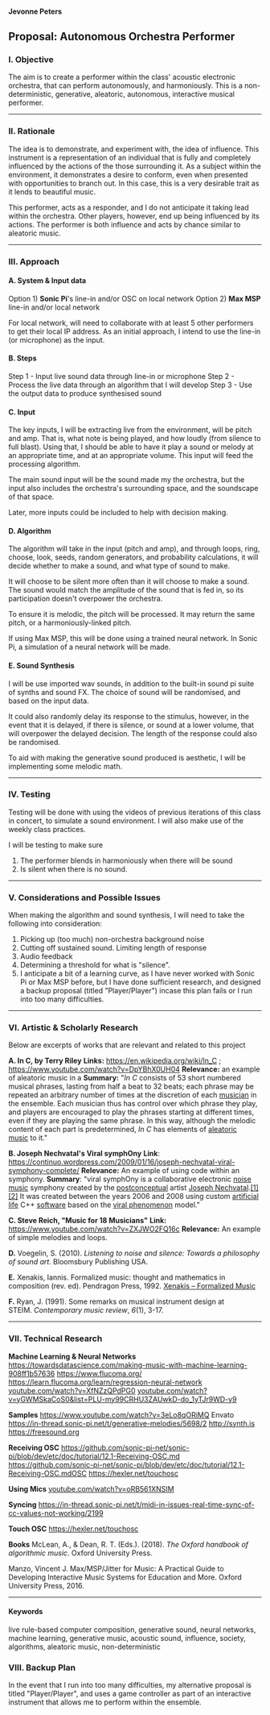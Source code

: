 #### Jevonne Peters 

## Proposal: Autonomous Orchestra Performer

### I. Objective
The aim is to create a performer within the class' acoustic electronic orchestra, that can perform autonomously, and harmoniously. This is a non-deterministic, generative, aleatoric, autonomous, interactive musical performer. 

---

### II. Rationale
The idea is to demonstrate, and experiment with, the idea of influence. This instrument is a representation of an individual that is fully and completely influenced by the actions of the those surrounding it. As a subject within the environment, it demonstrates a desire to conform, even when presented with opportunities to branch out. In this case, this is a very desirable trait as it lends to beautiful music.

This performer, acts as a responder, and I do not anticipate it taking lead within the orchestra. Other players, however, end up being influenced by its actions. The performer is both influence and acts by chance similar to aleatoric music.

---

### III. Approach
#### A. System & Input data
Option 1) **Sonic Pi**'s line-in and/or OSC on local network
Option 2) **Max MSP** line-in and/or local network

For local network, will need to collaborate with at least 5 other performers to get their local IP address. As an initial approach, I intend to use the line-in (or microphone) as the input.

#### B. Steps
Step 1 - Input live sound data through line-in or microphone
Step 2 - Process the live data through an algorithm that I will develop
Step 3 - Use the output data to produce synthesised sound

#### C. Input 
The key inputs, I will be extracting live from the environment, will be pitch and amp. That is, what note is being played, and how loudly (from silence to full blast). Using that, I should be able to have it play a sound or melody at an appropriate time, and at an appropriate volume. This input will feed the processing algorithm.

The main sound input will be the sound made my the orchestra, but the input also includes the orchestra's surrounding space, and the soundscape of that space.

Later, more inputs could be included to help with decision making. 

#### D. Algorithm
The algorithm will take in the input (pitch and amp), and through loops, ring, choose, look, seeds, random generators, and probability calculations, it will decide whether to make a sound, and what type of sound to make.

It will choose to be silent more often than it will choose to make a sound. The sound would match the amplitude of the sound that is fed in, so its participation doesn't overpower the orchestra.

To ensure it is melodic, the pitch will be processed. It may return the same pitch, or a harmoniously-linked pitch. 

If using Max MSP, this will be done using a trained neural network. In Sonic Pi, a simulation of a neural network will be made. 

#### E. Sound Synthesis
I will be use imported wav sounds, in addition to the built-in sound pi suite of synths and sound FX. The choice of sound will be randomised, and based on the input data.

It could also randomly delay its response to the stimulus, however, in the event that it is delayed, if there is silence, or sound at a lower volume, that will overpower the delayed decision. The length of the response could also be randomised.
 
To aid with making the generative sound produced is aesthetic, I will be implementing some melodic math.

---
 
### IV. Testing 
Testing will be done with using the videos of previous iterations of this class in concert, to simulate a sound environment. I will also make use of the weekly class practices. 

I will be testing to make sure 
1. The performer blends in harmoniously when there will be sound
2. Is silent when there is no sound. 

---

### V. Considerations and Possible Issues

When making the algorithm and sound synthesis, I will need to take the following into consideration:
1. Picking up (too much) non-orchestra background noise
2. Cutting off sustained sound. Limiting length of response
3. Audio feedback
4. Determining a threshold for what is "silence".
5. I anticipate a bit of a learning curve, as I have never worked with Sonic Pi or Max MSP before, but I have done sufficient research, and designed a backup proposal (titled "Player/Player") incase this plan fails or I run into too many difficulties. 

---

### VI. Artistic & Scholarly Research
Below are excerpts of works that are relevant and related to this project

**A. In C, by Terry Riley** 
**Links:** https://en.wikipedia.org/wiki/In_C ; https://www.youtube.com/watch?v=DpYBhX0UH04
**Relevance:** an example of aleatoric music in a 
**Summary:** "_In C_ consists of 53 short numbered musical phrases, lasting from half a beat to 32 beats; each phrase may be repeated an arbitrary number of times at the discretion of each [musician](https://en.wikipedia.org/wiki/Musician "Musician") in the ensemble. Each musician thus has control over which phrase they play, and players are encouraged to play the phrases starting at different times, even if they are playing the same phrase. In this way, although the melodic content of each part is predetermined, _In C_ has elements of [aleatoric music](https://en.wikipedia.org/wiki/Aleatoric_music "Aleatoric music") to it."



**B. Joseph Nechvatal's Viral symphOny**
**Link**: https://continuo.wordpress.com/2009/01/16/joseph-nechvatal-viral-symphony-complete/
**Relevance:** An example of using code within an symphony.
**Summary**: "viral symphOny is a collaborative electronic [noise music](https://en.wikipedia.org/wiki/Noise_music "Noise music") symphony created by the [postconceptual](https://en.wikipedia.org/wiki/Postconceptual "Postconceptual") artist [Joseph Nechvatal](https://en.wikipedia.org/wiki/Joseph_Nechvatal "Joseph Nechvatal").[[1]](https://en.wikipedia.org/wiki/Viral_symphOny#cite_note-1)[[2]](https://en.wikipedia.org/wiki/Viral_symphOny#cite_note-2) It was created between the years 2006 and 2008 using custom [artificial life](https://en.wikipedia.org/wiki/Artificial_life "Artificial life") C++ [software](https://en.wikipedia.org/wiki/Software "Software") based on the [viral phenomenon](https://en.wikipedia.org/wiki/Viral_phenomenon "Viral phenomenon") model."



**C. Steve Reich, "Music for 18 Musicians"**
**Link:** https://www.youtube.com/watch?v=ZXJWO2FQ16c
**Relevance:** An example of simple melodies and loops. 


**D.** Voegelin, S. (2010). _Listening to noise and silence: Towards a philosophy of sound art_. Bloomsbury Publishing USA.

**E.** Xenakis, Iannis. Formalized music: thought and mathematics in composition (rev. ed). Pendragon Press, 1992. [​](http://dispersionlab.org/14-LMJ_a_00965_van%20Nort-web.pdf)[Xenakis – Formalized Music  
](https://monoskop.org/images/7/74/Xenakis_Iannis_Formalized_Music_Thought_and_Mathematics_in_Composition.pdf)

**F.** Ryan, J. (1991). Some remarks on musical instrument design at STEIM. _Contemporary music review_, _6_(1), 3-17.


---

### VII. Technical Research

**Machine Learning & Neural Networks**
https://towardsdatascience.com/making-music-with-machine-learning-908ff1b57636
https://www.flucoma.org/
https://learn.flucoma.org/learn/regression-neural-network
[youtube.com/watch?v=XfNZzQPdPG0](youtube.com/watch?v=XfNZzQPdPG0)
[youtube.com/watch?v=yGWMSkaCoS0&list=PLU-my99CRHU3ZAUwkD-do_1yTJr9WD-y9](youtube.com/watch?v=yGWMSkaCoS0&list=PLU-my99CRHU3ZAUwkD-do_1yTJr9WD-y9)

**Samples**
https://www.youtube.com/watch?v=3eLo8qORiMQ
Envato
https://in-thread.sonic-pi.net/t/generative-melodies/5698/2
http://synth.is
https://freesound.org

**Receiving OSC**
https://github.com/sonic-pi-net/sonic-pi/blob/dev/etc/doc/tutorial/12.1-Receiving-OSC.md
https://github.com/sonic-pi-net/sonic-pi/blob/dev/etc/doc/tutorial/12.1-Receiving-OSC.mdOSC 
https://hexler.net/touchosc

**Using Mics**
[youtube.com/watch?v=oRB561XNSIM](youtube.com/watch?v=oRB561XNSIM)

**Syncing**
https://in-thread.sonic-pi.net/t/midi-in-issues-real-time-sync-of-cc-values-not-working/2199

**Touch OSC**
https://hexler.net/touchosc

**Books**
McLean, A., & Dean, R. T. (Eds.). (2018). _The Oxford handbook of algorithmic music_. Oxford University Press.

Manzo, Vincent J. Max/MSP/Jitter for Music: A Practical Guide to Developing Interactive Music Systems for Education and More. Oxford University Press, 2016.

---

#### Keywords
live rule-based computer composition, generative sound, neural networks, machine learning, generative music, acoustic sound, influence, society, algorithms, aleatoric music, non-deterministic


### VIII. Backup Plan
In the event that I run into too many difficulties, my alternative proposal is titled "Player/Player", and uses a game controller as part of an interactive instrument that allows me to perform within the ensemble.



